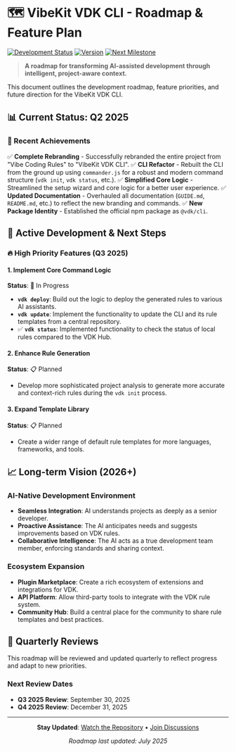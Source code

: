 # 🗺️ VibeKit VDK CLI - Roadmap & Feature Plan

[![Development Status](https://img.shields.io/badge/Development-Active-brightgreen)](https://github.com/entro314-labs/VibeKit-VDK-CLI)
[![Version](https://img.shields.io/badge/Version-1.0.0-blue)](https://github.com/entro314-labs/VibeKit-VDK-CLI)
[![Next Milestone](https://img.shields.io/badge/Next%20Milestone-Q3%202025-orange)](https://github.com/entro314-labs/VibeKit-VDK-CLI/milestones)

> **A roadmap for transforming AI-assisted development through intelligent, project-aware context.**

This document outlines the development roadmap, feature priorities, and future direction for the VibeKit VDK CLI.

## 📊 Current Status: Q2 2025

### 🚀 Recent Achievements

✅ **Complete Rebranding** - Successfully rebranded the entire project from "Vibe Coding Rules" to "VibeKit VDK CLI".
✅ **CLI Refactor** - Rebuilt the CLI from the ground up using `commander.js` for a robust and modern command structure (`vdk init`, `vdk status`, etc.).
✅ **Simplified Core Logic** - Streamlined the setup wizard and core logic for a better user experience.
✅ **Updated Documentation** - Overhauled all documentation (`GUIDE.md`, `README.md`, etc.) to reflect the new branding and commands.
✅ **New Package Identity** - Established the official npm package as `@vdk/cli`.

## 🎯 Active Development & Next Steps

### 🔥 High Priority Features (Q3 2025)

#### 1. Implement Core Command Logic
**Status**: 🔄 In Progress
- **`vdk deploy`**: Build out the logic to deploy the generated rules to various AI assistants.
- **`vdk update`**: Implement the functionality to update the CLI and its rule templates from a central repository.
- ✅ **`vdk status`**: Implemented functionality to check the status of local rules compared to the VDK Hub.

#### 2. Enhance Rule Generation
**Status**: 📋 Planned
- Develop more sophisticated project analysis to generate more accurate and context-rich rules during the `vdk init` process.

#### 3. Expand Template Library
**Status**: 📋 Planned
- Create a wider range of default rule templates for more languages, frameworks, and tools.

## 📈 Long-term Vision (2026+)

### AI-Native Development Environment
- **Seamless Integration**: AI understands projects as deeply as a senior developer.
- **Proactive Assistance**: The AI anticipates needs and suggests improvements based on VDK rules.
- **Collaborative Intelligence**: The AI acts as a true development team member, enforcing standards and sharing context.

### Ecosystem Expansion
- **Plugin Marketplace**: Create a rich ecosystem of extensions and integrations for VDK.
- **API Platform**: Allow third-party tools to integrate with the VDK rule system.
- **Community Hub**: Build a central place for the community to share rule templates and best practices.

## 🔄 Quarterly Reviews

This roadmap will be reviewed and updated quarterly to reflect progress and adapt to new priorities.

### Next Review Dates
- **Q3 2025 Review**: September 30, 2025
- **Q4 2025 Review**: December 31, 2025

---

<div align="center">

**Stay Updated**: [Watch the Repository](https://github.com/entro314-labs/VibeKit-VDK-CLI) • [Join Discussions](https://github.com/entro314-labs/VibeKit-VDK-CLI/discussions)

*Roadmap last updated: July 2025* 

</div>